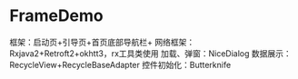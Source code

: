 # FrameDemo
框架：启动页+引导页+首页底部导航栏+
网络框架：Rxjava2+Retroft2+okhtt3，rx工具类使用
加载、弹窗：NiceDialog
数据展示：RecycleView+RecycleBaseAdapter
控件初始化：Butterknife
